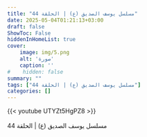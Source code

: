 ```yaml
---
title: "مسلسل يوسف الصديق (ع) | الحلقة 44"
date: 2025-05-04T01:21:13+03:00
draft: false
ShowToc: False
hiddenInHomeList: true
cover:
    image: img/5.png
    alt: 'صورة'
    caption: ''
#    hidden: false
summary: ""
tags: ["مسلسل يوسف الصديق (ع) | الحلقة 44"]
categories: []
---
```


{{< youtube UTYZt5HgPZ8 >}}  
 <br>
مسلسل يوسف الصديق (ع) | الحلقة 44